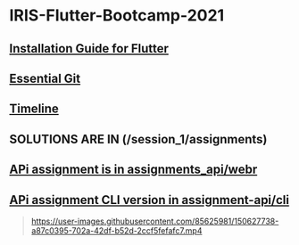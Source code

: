 # IRIS-Flutter-Bootcamp-2021

## [Installation Guide for Flutter](https://flutter.dev/docs/get-started/install)

## [Essential Git](https://github.com/IRIS-NITK/IRIS-RoR-Bootcamp-2020/blob/main/essential_git.md)

## [Timeline](/general/timeline.md)

## SOLUTIONS ARE IN (/session_1/assignments)

## [APi assignment is in assignments_api/webr](https://github.com/Lohith-profile/IRIS-Flutter-Bootcamp-2022/tree/master/assignment-api/webr)
## [APi assignment CLI version in assignment-api/cli](https://github.com/Lohith-profile/IRIS-Flutter-Bootcamp-2022/tree/master/assignment-api/cli_app)

>https://user-images.githubusercontent.com/85625981/150627738-a87c0395-702a-42df-b52d-2ccf5fefafc7.mp4

